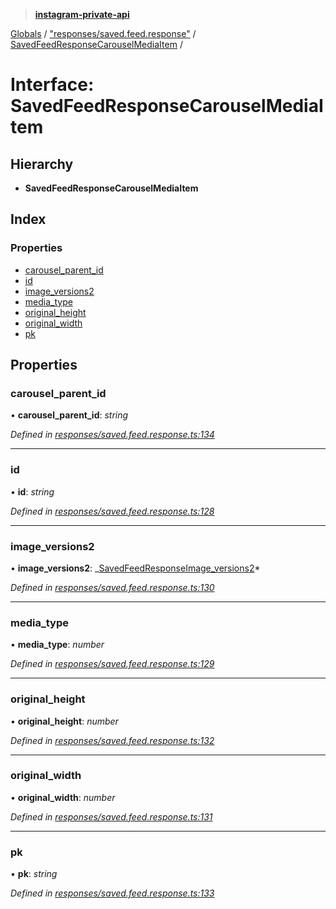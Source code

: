 > **[instagram-private-api](../README.md)**

[Globals](../README.md) / ["responses/saved.feed.response"](../modules/_responses_saved_feed_response_.md) / [SavedFeedResponseCarouselMediaItem](_responses_saved_feed_response_.savedfeedresponsecarouselmediaitem.md) /

# Interface: SavedFeedResponseCarouselMediaItem

## Hierarchy

- **SavedFeedResponseCarouselMediaItem**

## Index

### Properties

- [carousel_parent_id](_responses_saved_feed_response_.savedfeedresponsecarouselmediaitem.md#carousel_parent_id)
- [id](_responses_saved_feed_response_.savedfeedresponsecarouselmediaitem.md#id)
- [image_versions2](_responses_saved_feed_response_.savedfeedresponsecarouselmediaitem.md#image_versions2)
- [media_type](_responses_saved_feed_response_.savedfeedresponsecarouselmediaitem.md#media_type)
- [original_height](_responses_saved_feed_response_.savedfeedresponsecarouselmediaitem.md#original_height)
- [original_width](_responses_saved_feed_response_.savedfeedresponsecarouselmediaitem.md#original_width)
- [pk](_responses_saved_feed_response_.savedfeedresponsecarouselmediaitem.md#pk)

## Properties

### carousel_parent_id

• **carousel_parent_id**: _string_

_Defined in [responses/saved.feed.response.ts:134](https://github.com/realinstadude/instagram-private-api/blob/4ae8fec/src/responses/saved.feed.response.ts#L134)_

---

### id

• **id**: _string_

_Defined in [responses/saved.feed.response.ts:128](https://github.com/realinstadude/instagram-private-api/blob/4ae8fec/src/responses/saved.feed.response.ts#L128)_

---

### image_versions2

• **image_versions2**: _[SavedFeedResponseImage_versions2](\_responses_saved_feed_response_.savedfeedresponseimage*versions2.md)*

_Defined in [responses/saved.feed.response.ts:130](https://github.com/realinstadude/instagram-private-api/blob/4ae8fec/src/responses/saved.feed.response.ts#L130)_

---

### media_type

• **media_type**: _number_

_Defined in [responses/saved.feed.response.ts:129](https://github.com/realinstadude/instagram-private-api/blob/4ae8fec/src/responses/saved.feed.response.ts#L129)_

---

### original_height

• **original_height**: _number_

_Defined in [responses/saved.feed.response.ts:132](https://github.com/realinstadude/instagram-private-api/blob/4ae8fec/src/responses/saved.feed.response.ts#L132)_

---

### original_width

• **original_width**: _number_

_Defined in [responses/saved.feed.response.ts:131](https://github.com/realinstadude/instagram-private-api/blob/4ae8fec/src/responses/saved.feed.response.ts#L131)_

---

### pk

• **pk**: _string_

_Defined in [responses/saved.feed.response.ts:133](https://github.com/realinstadude/instagram-private-api/blob/4ae8fec/src/responses/saved.feed.response.ts#L133)_
